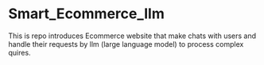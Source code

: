 # Smart_Ecommerce_llm
This is repo introduces Ecommerce website that make chats with users and handle their requests by llm (large language model) to process complex quires.
